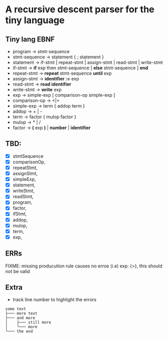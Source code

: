 # A recursive descent parser for the tiny language

## Tiny lang EBNF

- program -> stmt-sequence
- stmt-sequence -> statement { ; statement }
- statement -> if-stmt | repeat-stmt | assign-stmt | read-stmt | write-stmt
- if-stmt -> **if** exp then stmt-sequence [ **else** stmt-sequence ] **end**
- repeat-stmt -> **repeat** stmt-sequence **until** exp
- assign-stmt -> **identifier :=** exp
- read-stmt -> **read identifier**
- write-stmt -> **write** exp
- exp -> simple-exp [ comparison-op simple-exp ]
- comparison-op -> <|=
- simple-exp -> term { addop term }
- addop -> + | -
- term -> factor { mulop factor }
- mulop -> \* | /
- factor -> **(** exp **)** | **number** | **identifier**

## TBD:

- [x] stmtSequence
- [x] comparisonOp,
- [x] repeatStmt,
- [x] assignStmt,
- [x] simpleExp,
- [x] statement,
- [x] writeStmt,
- [x] readStmt,
- [x] program,
- [x] factor,
- [x] ifStmt,
- [x] addop,
- [x] mulop,
- [x] term,
- [x] exp,

## ERRs

FIXME: missing producution rule causes no erroe (i.e) exp: {>}, this should not be valid

## Extra

- track line number to highlight the errors

```
some text
├─── more text
├─── and more
│    ├─── still more
│    ╰─── more
╰─── the end
```
